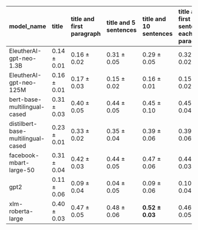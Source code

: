| model_name                         | title           | title and first paragraph   | title and 5 sentences   | title and 10 sentences   | title and first sentence each paragraph   | raw text        |
|:-----------------------------------|:----------------|:----------------------------|:------------------------|:-------------------------|:------------------------------------------|:----------------|
| EleutherAI-gpt-neo-1.3B            | 0.14 $\pm$ 0.01 | 0.16 $\pm$ 0.02             | 0.31 $\pm$ 0.05         | 0.29 $\pm$ 0.05          | 0.32 $\pm$ 0.02                           | 0.35 $\pm$ 0.06 |
| EleutherAI-gpt-neo-125M            | 0.16 $\pm$ 0.01 | 0.17 $\pm$ 0.03             | 0.15 $\pm$ 0.02         | 0.16 $\pm$ 0.01          | 0.15 $\pm$ 0.02                           | 0.15 $\pm$ 0.04 |
| bert-base-multilingual-cased       | 0.31 $\pm$ 0.03 | 0.40 $\pm$ 0.05             | 0.44 $\pm$ 0.05         | 0.45 $\pm$ 0.10          | 0.45 $\pm$ 0.04                           | 0.49 $\pm$ 0.02 |
| distilbert-base-multilingual-cased | 0.23 $\pm$ 0.01 | 0.33 $\pm$ 0.02             | 0.35 $\pm$ 0.04         | 0.39 $\pm$ 0.06          | 0.39 $\pm$ 0.06                           | 0.38 $\pm$ 0.03 |
| facebook-mbart-large-50            | 0.31 $\pm$ 0.04 | 0.42 $\pm$ 0.03             | 0.44 $\pm$ 0.05         | 0.47 $\pm$ 0.06          | 0.44 $\pm$ 0.03                           | 0.48 $\pm$ 0.01 |
| gpt2                               | 0.11 $\pm$ 0.06 | 0.09 $\pm$ 0.04             | 0.04 $\pm$ 0.05         | 0.09 $\pm$ 0.06          | 0.10 $\pm$ 0.04                           | 0.10 $\pm$ 0.08 |
| xlm-roberta-large                  | 0.40 $\pm$ 0.03 | 0.47 $\pm$ 0.05             | 0.48 $\pm$ 0.06         | **0.52 $\pm$ 0.03**      | 0.46 $\pm$ 0.05                           | 0.50 $\pm$ 0.07 |